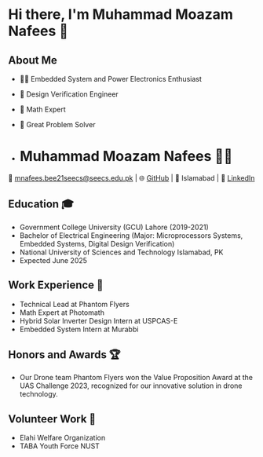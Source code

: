 # Hi there, I'm Muhammad Moazam Nafees 👋

## About Me
- 👨‍💻 Embedded System and Power Electronics Enthusiast
- 🤖 Design Verification Engineer
- 🎨 Math Expert
- 🧩 Great Problem Solver

- # Muhammad Moazam Nafees 👨‍💻
📧 mnafees.bee21seecs@seecs.edu.pk | 🌐 [GitHub](https://github.com/moazamnafees) | 📍 Islamabad | 💼 [LinkedIn](https://www.linkedin.com/in/muhammad-moazam-nafees-b84265263/) 
## Education 🎓
- Government College University (GCU) Lahore  (2019-2021)
- Bachelor of Electrical Engineering (Major: Microprocessors Systems, Embedded Systems, Digital Design Verification)
- National University of Sciences and Technology Islamabad, PK
- Expected June 2025
## Work Experience 💼
- Technical Lead at Phantom Flyers
- Math Expert at Photomath
- Hybrid Solar Inverter Design Intern at USPCAS-E
- Embedded System Intern at Murabbi
## Honors and Awards 🏆
- Our Drone team Phantom Flyers won the Value Proposition Award at the UAS Challenge 2023, recognized for our innovative solution in drone technology.
## Volunteer Work 🤝
- Elahi Welfare Organization
- TABA Youth Force NUST



<!---
moazamnafees/moazamnafees is a ✨ special ✨ repository because its `README.md` (this file) appears on your GitHub profile.
You can click the Preview link to take a look at your changes.
--->
